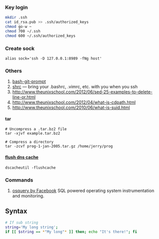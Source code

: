 ### Key login

```bash
mkdir .ssh
cat id_rsa.pub >> .ssh/authorized_keys
chmod go-w ~
chmod 700 ~/.ssh
chmod 600 ~/.ssh/authorized_keys
```

### Create sock

    alias sock='ssh -D 127.0.0.1:8989 -fNg host'

### Others

1. [bash-git-prompt](https://github.com/magicmonty/bash-git-prompt)
1. [shrc](https://github.com/Russell91/sshrc) — bring your .bashrc, .vimrc, etc. with you when you ssh
2. http://www.theunixschool.com/2012/06/sed-25-examples-to-delete-line-or.html
3. http://www.theunixschool.com/2012/04/what-is-cdpath.html
4. http://www.theunixschool.com/2010/06/what-is-suid.html

#### tar

    # Uncompress a .tar.bz2 file
    tar -xjvf example.tar.bz2
    
    # Compress a directory
    tar -zcvf prog-1-jan-2005.tar.gz /home/jerry/prog

#### [flush dns cache](http://www.cyberciti.biz/tips/linux-unix-bsd-openssh-server-best-practices.html)

    dscacheutil -flushcache

### Commands

1. [osquery by Facebook](https://github.com/facebook/osquery) SQL powered operating system instrumentation and monitoring.

## Syntax

```bash
# If sub string
string='My long string';
if [[ $string == *"My long"* ]] then; echo "It's there!"; fi
```
